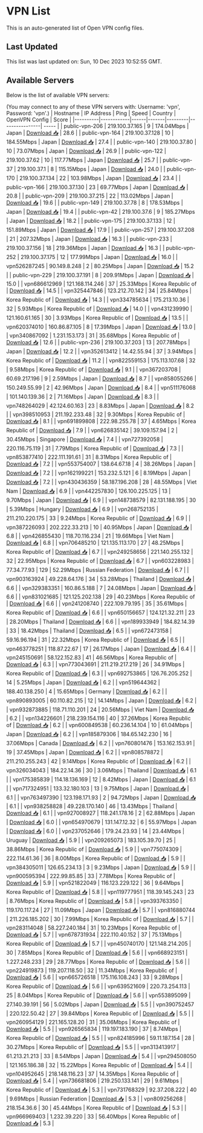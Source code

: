 # VPN List

This is an auto-generated list of Open VPN config files.

## Last Updated

This list was last updated on: Sun, 10 Dec 2023 10:52:55 GMT.

## Available Servers

Below is the list of available VPN servers:

(You may connect to any of these VPN servers with: Username: 'vpn', Password: 'vpn'.)
| Hostname | IP Address | Ping | Speed | Country | OpenVPN Config | Score |
|----------|------------|------|-------|---------|----------------| ----- |
| public-vpn-206 | 219.100.37.165 | 9 | 174.04Mbps | Japan | [Download 📥](./configs/server_0_JP.ovpn) | 28.6 |
| public-vpn-164 | 219.100.37.128 | 10 | 184.55Mbps | Japan | [Download 📥](./configs/server_1_JP.ovpn) | 27.4 |
| public-vpn-140 | 219.100.37.80 | 10 | 73.07Mbps | Japan | [Download 📥](./configs/server_2_JP.ovpn) | 26.9 |
| public-vpn-122 | 219.100.37.62 | 10 | 117.77Mbps | Japan | [Download 📥](./configs/server_3_JP.ovpn) | 25.7 |
| public-vpn-37 | 219.100.37.1 | 8 | 115.15Mbps | Japan | [Download 📥](./configs/server_4_JP.ovpn) | 24.0 |
| public-vpn-170 | 219.100.37.134 | 22 | 103.98Mbps | Japan | [Download 📥](./configs/server_5_JP.ovpn) | 23.4 |
| public-vpn-166 | 219.100.37.130 | 23 | 69.77Mbps | Japan | [Download 📥](./configs/server_6_JP.ovpn) | 20.8 |
| public-vpn-209 | 219.100.37.215 | 22 | 113.02Mbps | Japan | [Download 📥](./configs/server_7_JP.ovpn) | 19.6 |
| public-vpn-149 | 219.100.37.78 | 8 | 178.53Mbps | Japan | [Download 📥](./configs/server_8_JP.ovpn) | 19.4 |
| public-vpn-42 | 219.100.37.6 | 9 | 185.27Mbps | Japan | [Download 📥](./configs/server_9_JP.ovpn) | 18.2 |
| public-vpn-175 | 219.100.37.133 | 12 | 151.89Mbps | Japan | [Download 📥](./configs/server_10_JP.ovpn) | 17.9 |
| public-vpn-257 | 219.100.37.208 | 21 | 207.32Mbps | Japan | [Download 📥](./configs/server_11_JP.ovpn) | 16.3 |
| public-vpn-233 | 219.100.37.156 | 18 | 219.36Mbps | Japan | [Download 📥](./configs/server_12_JP.ovpn) | 16.3 |
| public-vpn-252 | 219.100.37.175 | 12 | 177.99Mbps | Japan | [Download 📥](./configs/server_13_JP.ovpn) | 16.0 |
| vpn526287245 | 90.149.8.248 | 2 | 80.25Mbps | Japan | [Download 📥](./configs/server_14_JP.ovpn) | 15.2 |
| public-vpn-229 | 219.100.37.191 | 8 | 209.91Mbps | Japan | [Download 📥](./configs/server_15_JP.ovpn) | 15.0 |
| vpn686612969 | 121.168.114.246 | 37 | 25.33Mbps | Korea Republic of | [Download 📥](./configs/server_16_KR.ovpn) | 14.5 |
| vpn325447846 | 123.212.70.142 | 34 | 25.84Mbps | Korea Republic of | [Download 📥](./configs/server_17_KR.ovpn) | 14.3 |
| vpn334785634 | 175.213.10.36 | 32 | 5.93Mbps | Korea Republic of | [Download 📥](./configs/server_18_KR.ovpn) | 14.0 |
| vpn431239990 | 121.160.61.165 | 30 | 3.93Mbps | Korea Republic of | [Download 📥](./configs/server_19_KR.ovpn) | 13.5 |
| vpn620374010 | 160.86.87.105 | 8 | 17.39Mbps | Japan | [Download 📥](./configs/server_20_JP.ovpn) | 13.0 |
| vpn340867092 | 1.231.153.173 | 31 | 35.68Mbps | Korea Republic of | [Download 📥](./configs/server_21_KR.ovpn) | 12.6 |
| public-vpn-236 | 219.100.37.203 | 13 | 207.78Mbps | Japan | [Download 📥](./configs/server_22_JP.ovpn) | 12.2 |
| vpn352613412 | 14.42.55.94 | 37 | 3.94Mbps | Korea Republic of | [Download 📥](./configs/server_23_KR.ovpn) | 11.2 |
| vpn822559153 | 175.113.107.68 | 32 | 9.58Mbps | Korea Republic of | [Download 📥](./configs/server_24_KR.ovpn) | 9.1 |
| vpn367203708 | 60.69.217.196 | 9 | 2.59Mbps | Japan | [Download 📥](./configs/server_25_JP.ovpn) | 8.7 |
| vpn858055266 | 150.249.55.99 | 2 | 42.96Mbps | Japan | [Download 📥](./configs/server_26_JP.ovpn) | 8.4 |
| vpn511176068 | 101.140.139.36 | 2 | 71.16Mbps | Japan | [Download 📥](./configs/server_27_JP.ovpn) | 8.3 |
| vpn748264029 | 42.124.60.163 | 23 | 8.83Mbps | Japan | [Download 📥](./configs/server_28_JP.ovpn) | 8.2 |
| vpn398510953 | 211.192.233.48 | 32 | 9.30Mbps | Korea Republic of | [Download 📥](./configs/server_29_KR.ovpn) | 8.1 |
| vpn691899808 | 222.98.255.78 | 37 | 4.65Mbps | Korea Republic of | [Download 📥](./configs/server_30_KR.ovpn) | 7.9 |
| vpn626835142 | 39.109.157.94 | 2 | 30.45Mbps | Singapore | [Download 📥](./configs/server_31_SG.ovpn) | 7.4 |
| vpn727392058 | 220.116.75.119 | 31 | 7.79Mbps | Korea Republic of | [Download 📥](./configs/server_32_KR.ovpn) | 7.3 |
| vpn853877410 | 222.111.191.61 | 31 | 8.31Mbps | Korea Republic of | [Download 📥](./configs/server_33_KR.ovpn) | 7.2 |
| vpn553754007 | 138.64.67.18 | 4 | 38.26Mbps | Japan | [Download 📥](./configs/server_34_JP.ovpn) | 7.2 |
| vpn162199221 | 153.232.5.121 | 6 | 8.19Mbps | Japan | [Download 📥](./configs/server_35_JP.ovpn) | 7.2 |
| vpn430436359 | 58.187.196.208 | 28 | 48.55Mbps | Viet Nam | [Download 📥](./configs/server_36_VN.ovpn) | 6.9 |
| vpn442257830 | 126.100.225.125 | 13 | 9.70Mbps | Japan | [Download 📥](./configs/server_37_JP.ovpn) | 6.9 |
| vpn148738579 | 82.131.188.195 | 30 | 5.39Mbps | Hungary | [Download 📥](./configs/server_38_HU.ovpn) | 6.9 |
| vpn268752135 | 211.210.220.175 | 33 | 9.24Mbps | Korea Republic of | [Download 📥](./configs/server_39_KR.ovpn) | 6.9 |
| vpn387226093 | 202.222.33.213 | 10 | 40.95Mbps | Japan | [Download 📥](./configs/server_40_JP.ovpn) | 6.8 |
| vpn426855430 | 118.70.116.234 | 21 | 19.66Mbps | Viet Nam | [Download 📥](./configs/server_41_VN.ovpn) | 6.8 |
| vpn706485210 | 121.135.113.170 | 27 | 48.25Mbps | Korea Republic of | [Download 📥](./configs/server_42_KR.ovpn) | 6.7 |
| vpn249258656 | 221.140.255.132 | 32 | 22.95Mbps | Korea Republic of | [Download 📥](./configs/server_43_KR.ovpn) | 6.7 |
| vpn603228983 | 77.34.77.93 | 129 | 52.29Mbps | Russian Federation | [Download 📥](./configs/server_44_RU.ovpn) | 6.7 |
| vpn903163924 | 49.228.64.176 | 34 | 53.28Mbps | Thailand | [Download 📥](./configs/server_45_TH.ovpn) | 6.6 |
| vpn329383351 | 160.86.5.188 | 7 | 24.08Mbps | Japan | [Download 📥](./configs/server_46_JP.ovpn) | 6.6 |
| vpn831021685 | 121.125.202.138 | 29 | 40.23Mbps | Korea Republic of | [Download 📥](./configs/server_47_KR.ovpn) | 6.6 |
| vpn241208740 | 222.109.79.195 | 35 | 35.61Mbps | Korea Republic of | [Download 📥](./configs/server_48_KR.ovpn) | 6.6 |
| vpn650156657 | 124.121.32.211 | 23 | 28.20Mbps | Thailand | [Download 📥](./configs/server_49_TH.ovpn) | 6.6 |
| vpn189933949 | 184.82.14.39 | 33 | 18.42Mbps | Thailand | [Download 📥](./configs/server_50_TH.ovpn) | 6.5 |
| vpn672473158 | 59.16.96.194 | 31 | 22.32Mbps | Korea Republic of | [Download 📥](./configs/server_51_KR.ovpn) | 6.5 |
| vpn463778251 | 118.87.22.67 | 17 | 26.17Mbps | Japan | [Download 📥](./configs/server_52_JP.ovpn) | 6.4 |
| vpn245150691 | 58.122.152.83 | 41 | 46.56Mbps | Korea Republic of | [Download 📥](./configs/server_53_KR.ovpn) | 6.3 |
| vpn773043691 | 211.219.217.219 | 26 | 34.91Mbps | Korea Republic of | [Download 📥](./configs/server_54_KR.ovpn) | 6.3 |
| vpn692753865 | 126.76.205.252 | 14 | 5.25Mbps | Japan | [Download 📥](./configs/server_55_JP.ovpn) | 6.2 |
| vpn519644362 | 188.40.138.250 | 4 | 15.65Mbps | Germany | [Download 📥](./configs/server_56_DE.ovpn) | 6.2 |
| vpn890893005 | 60.110.82.215 | 12 | 14.14Mbps | Japan | [Download 📥](./configs/server_57_JP.ovpn) | 6.2 |
| vpn932873885 | 118.71.110.201 | 24 | 20.56Mbps | Viet Nam | [Download 📥](./configs/server_58_VN.ovpn) | 6.2 |
| vpn134226601 | 218.239.154.116 | 40 | 37.26Mbps | Korea Republic of | [Download 📥](./configs/server_59_KR.ovpn) | 6.2 |
| vpn600849538 | 60.236.14.104 | 10 | 61.04Mbps | Japan | [Download 📥](./configs/server_60_JP.ovpn) | 6.2 |
| vpn185879306 | 184.65.142.230 | 16 | 37.06Mbps | Canada | [Download 📥](./configs/server_61_CA.ovpn) | 6.2 |
| vpn760801476 | 153.162.153.91 | 19 | 37.45Mbps | Japan | [Download 📥](./configs/server_62_JP.ovpn) | 6.2 |
| vpn808578872 | 211.210.255.243 | 42 | 9.14Mbps | Korea Republic of | [Download 📥](./configs/server_63_KR.ovpn) | 6.2 |
| vpn326034043 | 184.22.14.36 | 30 | 3.06Mbps | Thailand | [Download 📥](./configs/server_64_TH.ovpn) | 6.1 |
| vpn175385839 | 114.18.136.169 | 12 | 8.42Mbps | Japan | [Download 📥](./configs/server_65_JP.ovpn) | 6.1 |
| vpn717324951 | 133.32.180.103 | 13 | 9.75Mbps | Japan | [Download 📥](./configs/server_66_JP.ovpn) | 6.1 |
| vpn763497390 | 123.198.171.93 | 2 | 94.72Mbps | Japan | [Download 📥](./configs/server_67_JP.ovpn) | 6.1 |
| vpn938258828 | 49.228.170.140 | 46 | 13.43Mbps | Thailand | [Download 📥](./configs/server_68_TH.ovpn) | 6.1 |
| vpn927008927 | 118.241.178.16 | 2 | 62.88Mbps | Japan | [Download 📥](./configs/server_69_JP.ovpn) | 6.0 |
| vpn654970679 | 131.147.12.32 | 6 | 55.97Mbps | Japan | [Download 📥](./configs/server_70_JP.ovpn) | 6.0 |
| vpn237052646 | 179.24.23.93 | 14 | 23.44Mbps | Uruguay | [Download 📥](./configs/server_71_UY.ovpn) | 5.9 |
| vpn209265073 | 183.105.39.70 | 25 | 38.86Mbps | Korea Republic of | [Download 📥](./configs/server_72_KR.ovpn) | 5.9 |
| vpn775074309 | 222.114.61.36 | 36 | 8.00Mbps | Korea Republic of | [Download 📥](./configs/server_73_KR.ovpn) | 5.9 |
| vpn384305011 | 126.65.234.13 | 3 | 9.23Mbps | Japan | [Download 📥](./configs/server_74_JP.ovpn) | 5.9 |
| vpn900595394 | 222.99.85.85 | 33 | 7.78Mbps | Korea Republic of | [Download 📥](./configs/server_75_KR.ovpn) | 5.9 |
| vpn521822049 | 116.123.229.122 | 36 | 9.64Mbps | Korea Republic of | [Download 📥](./configs/server_76_KR.ovpn) | 5.8 |
| vpn119777951 | 118.39.145.243 | 23 | 8.76Mbps | Korea Republic of | [Download 📥](./configs/server_77_KR.ovpn) | 5.8 |
| vpn393763350 | 119.170.117.24 | 27 | 11.09Mbps | Japan | [Download 📥](./configs/server_78_JP.ovpn) | 5.7 |
| vpn816880744 | 211.226.185.202 | 30 | 7.99Mbps | Korea Republic of | [Download 📥](./configs/server_79_KR.ovpn) | 5.7 |
| vpn283114048 | 58.227.240.184 | 31 | 10.23Mbps | Korea Republic of | [Download 📥](./configs/server_80_KR.ovpn) | 5.7 |
| vpn678731934 | 222.110.40.152 | 37 | 75.13Mbps | Korea Republic of | [Download 📥](./configs/server_81_KR.ovpn) | 5.7 |
| vpn450740170 | 121.148.214.205 | 30 | 7.85Mbps | Korea Republic of | [Download 📥](./configs/server_82_KR.ovpn) | 5.6 |
| vpn668923151 | 1.227.248.233 | 29 | 28.77Mbps | Korea Republic of | [Download 📥](./configs/server_83_KR.ovpn) | 5.6 |
| vpn224919873 | 119.207.118.50 | 32 | 11.34Mbps | Korea Republic of | [Download 📥](./configs/server_84_KR.ovpn) | 5.6 |
| vpn665726518 | 175.116.108.243 | 33 | 9.28Mbps | Korea Republic of | [Download 📥](./configs/server_85_KR.ovpn) | 5.6 |
| vpn639521609 | 220.73.254.113 | 25 | 8.04Mbps | Korea Republic of | [Download 📥](./configs/server_86_KR.ovpn) | 5.6 |
| vpn553895099 | 27.140.39.191 | 56 | 5.02Mbps | Japan | [Download 📥](./configs/server_87_JP.ovpn) | 5.5 |
| vpn390752457 | 220.122.50.42 | 27 | 39.84Mbps | Korea Republic of | [Download 📥](./configs/server_88_KR.ovpn) | 5.5 |
| vpn260954129 | 221.165.128.20 | 31 | 35.06Mbps | Korea Republic of | [Download 📥](./configs/server_89_KR.ovpn) | 5.5 |
| vpn926565834 | 119.197.183.190 | 37 | 8.74Mbps | Korea Republic of | [Download 📥](./configs/server_90_KR.ovpn) | 5.5 |
| vpn824185996 | 59.11.187.154 | 28 | 30.27Mbps | Korea Republic of | [Download 📥](./configs/server_91_KR.ovpn) | 5.5 |
| vpn313413917 | 61.213.21.213 | 33 | 8.54Mbps | Japan | [Download 📥](./configs/server_92_JP.ovpn) | 5.4 |
| vpn294508050 | 121.165.186.38 | 32 | 15.22Mbps | Korea Republic of | [Download 📥](./configs/server_93_KR.ovpn) | 5.4 |
| vpn104952645 | 218.148.116.23 | 37 | 14.35Mbps | Korea Republic of | [Download 📥](./configs/server_94_KR.ovpn) | 5.4 |
| vpn736681806 | 219.250.133.141 | 29 | 9.61Mbps | Korea Republic of | [Download 📥](./configs/server_95_KR.ovpn) | 5.3 |
| vpn731768329 | 92.37.208.222 | 40 | 9.69Mbps | Russian Federation | [Download 📥](./configs/server_96_RU.ovpn) | 5.3 |
| vpn809256268 | 218.154.36.6 | 30 | 45.44Mbps | Korea Republic of | [Download 📥](./configs/server_97_KR.ovpn) | 5.3 |
| vpn966969403 | 1.232.39.220 | 33 | 56.40Mbps | Korea Republic of | [Download 📥](./configs/server_98_KR.ovpn) | 5.3 |
